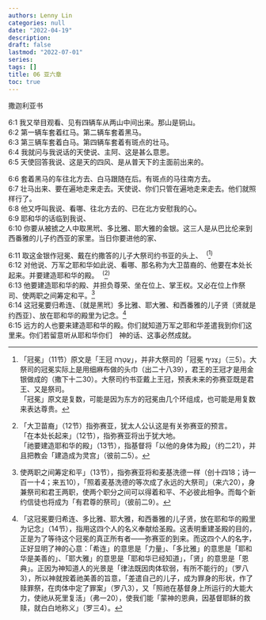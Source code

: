 ```yaml
---
authors: Lenny Lin
categories: null
date: "2022-04-19"
description: 
draft: false
lastmod: "2022-07-01"
series:
tags: []
title: 06 亚六章
toc: true
---
```

撒迦利亚书
<!--more-->

6:1 我又举目观看、见有四辆车从两山中间出来。那山是铜山。    
6:2 第一辆车套着红马。第二辆车套着黑马。    
6:3 第三辆车套着白马。第四辆车套着有斑点的壮马。    
6:4 我就问与我说话的天使说、主阿、这是甚么意思。    
6:5 天使回答我说、这是天的四风、是从普天下的主面前出来的。    

6:6 套着黑马的车往北方去、白马跟随在后。有斑点的马往南方去。    
6:7 壮马出来、要在遍地走来走去。天使说、你们只管在遍地走来走去。他们就照样行了。    
6:8 他又呼叫我说、看哪、往北方去的、已在北方安慰我的心。    
6:9 耶和华的话临到我说、  
6:10 你要从被掳之人中取黑玳、多比雅、耶大雅的金银。这三人是从巴比伦来到西番雅的儿子约西亚的家里。当日你要进他的家、  

6:11 取这金银作冠冕、戴在约撒答的儿子大祭司约书亚的头上、&nbsp;&nbsp;<sup>(</sup>[^1]<sup>)</sup>  
6:12 对他说、万军之耶和华如此说、看哪、那名称为大卫苗裔的、他要在本处长起来。并要建造耶和华的殿。&nbsp;&nbsp;<sup>(</sup>[^2]<sup>)</sup>    
6:13 他要建造耶和华的殿、并担负尊荣、坐在位上、掌王权。又必在位上作祭司、使两职之间筹定和平。[^3]    
6:14 这冠冕要归希连、〔就是黑玳〕多比雅、耶大雅、和西番雅的儿子贤〔贤就是约西亚〕、放在耶和华的殿里为记念。[^4]    
6:15 远方的人也要来建造耶和华的殿。你们就知道万军之耶和华差遣我到你们这里来。你们若留意听从耶和华你们　神的话、这事必然成就。    


[^1]: 「冠冕」（11节）原文是「王冠 עֲטָרָה」，并非大祭司的「冠冕 צָנִיף」（三5）。大祭司的冠冕实际上是用细麻布做的头巾（出二十八39），君王的王冠才是用金银做成的（撒下十二30）。大祭司约书亚戴上王冠，预表未来的弥赛亚既是君王、又是祭司。  
「冠冕」原文是复数，可能是因为东方的冠冕由几个环组成，也可能是用复数来表达尊贵。  
[^2]: 「大卫苗裔」（12节）指弥赛亚，犹太人公认这是有关弥赛亚的预言。  
「在本处长起来」（12节），指弥赛亚将出于犹大地。  
「祂要建造耶和华的殿」（13节），指基督将「以他的身体为殿」（约二21），并且把教会「建造成为灵宫」（彼前二5）。   
[^3]: 使两职之间筹定和平」（13节），指弥赛亚将和麦基洗德一样（创十四18；诗一百一十4；来五10），「照着麦基洗德的等次成了永远的大祭司」（来六20），身兼祭司和君王两职，使两个职分之间可以得着和平、不必彼此相争。而每个新约信徒也将成为「有君尊的祭司」（彼前二9）。  
[^4]: 「这冠冕要归希连、多比雅、耶大雅，和西番雅的儿子贤，放在耶和华的殿里为记念」（14节），指用这四个人的名义奉献给圣殿。这表明重建圣殿的目的，正是为了等待这个冠冕的真正所有者——弥赛亚的到来。而这四个人的名字，正好显明了神的心意：「希连」的意思是「力量」、「多比雅」的意思是「耶和华是美善的」、「耶大雅」的意思是「耶和华已经知道」，「贤」的意思是「恩典」。正因为神知道人的光景是「律法既因肉体软弱，有所不能行的」（罗八3），所以神就按着祂美善的旨意，「差遣自己的儿子，成为罪身的形状，作了赎罪祭，在肉体中定了罪案」（罗八3），又「照祂在基督身上所运行的大能大力，使祂从死里复活」（弗一20），使我们能「蒙神的恩典，因基督耶稣的救赎，就白白地称义」（罗三4）。
[^5]: 9-15节的这个特别安排，表明重建圣殿的目的，乃是指向弥赛亚基督。今天，我们的一切属灵建造的目的，也是为了「凡事长进，连于元首基督」（弗四15）。「创造宇宙和其中万物的神，既是天地的主，就不住人手所造的殿，也不用人手服事，好像缺少什么；自己倒将生命、气息、万物，赐给万人」（徒十七24-25）；因此，我们的事奉也不是因为神需要我们的工作，而是我们需要在事奉中让基督真实地成为我们的生命（西三4）。<mark>我们的事奉若只关注于解决问题、履行责任、完成任务，而不是让基督越来越成形在我们里面（加四19），在永恒里就毫无意义</mark>。
[撒迦利亚书第6章逐节注解、祷读](https://cmcbiblereading.com/2016/10/27/%e6%92%92%e8%bf%a6%e5%88%a9%e4%ba%9a%e4%b9%a6%e7%ac%ac6%e7%ab%a0%e9%80%90%e8%8a%82%e6%b3%a8%e8%a7%a3%e3%80%81%e7%a5%b7%e8%af%bb/)